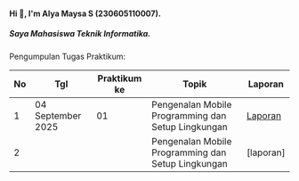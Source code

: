 #### Hi 👋, I'm Alya Maysa S (230605110007). 
##### Saya Mahasiswa Teknik Informatika.

Pengumpulan Tugas Praktikum:

| No  | Tgl  | Praktikum ke  | Topik  |  Laporan |
| ------------ | ------------ | ------------ | ------------ | ------------ |
|  1 | 04 September 2025 | 01 | Pengenalan Mobile Programming dan Setup Lingkungan  | [Laporan](https://drive.google.com/file/d/1citPq9X9wfTczttPtXkRLDN7H9DV4-jL/view?usp=sharing) |
|  2 |  |  | Pengenalan Mobile Programming dan Setup Lingkungan  | [laporan]  |

